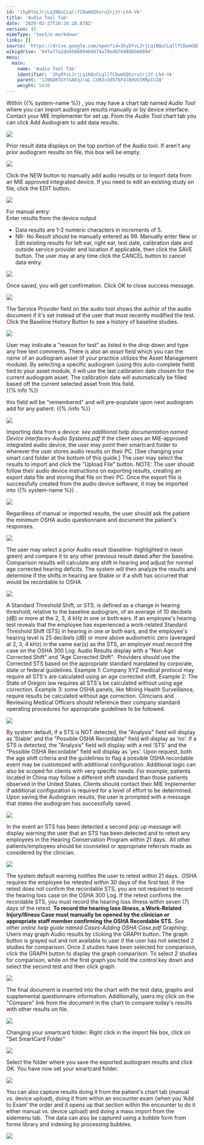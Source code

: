 ```yaml
---
id: '1hyDYvLJrjLq1NQuCLqllfCDwmGQhzru2rj1Y-Lh4-Vk'
title: 'Audio Tool Tab'
date: '2020-02-27T20:26:28.878Z'
version: 45
mimeType: 'text/x-markdown'
links: []
source: 'https://drive.google.com/open?id=1hyDYvLJrjLq1NQuCLqllfCDwmGQhzru2rj1Y-Lh4-Vk'
wikigdrive: '64fa77a2dd4586094b6074a78ed6769886b60894'
menu:
  main:
    name: 'Audio Tool Tab'
    identifier: '1hyDYvLJrjLq1NQuCLqllfCDwmGQhzru2rj1Y-Lh4-Vk'
    parent: '1J0bDKTGYlGAEqJraL-CUB3x3d976F4lBdUCSRKpIv2Q'
    weight: 5430
---
```

Within {{% system-name %}} , you may have a chart tab named *Audio Tool* where you can import audiogram results manually or by device interface. Contact your MIE Implementer for set up. From the *Audio Tool* chart tab you can click Add Audiogram to add data results.
  
![](../audio-tool-tab.assets/100002010000030E00000104A8DBA2AEAB977B22.png)  

Prior result data displays on the top portion of the Audio tool. If aren't any prior audiogram results on file, this box will be empty.
  
![](../audio-tool-tab.assets/100002010000029A000001310EFFE6CD7B999363.png)  

Click the NEW button to manually add audio results or to Import data from an MIE approved integrated device. If you need to edit an existing study on file, click the EDIT button.
  
![](../audio-tool-tab.assets/1000000000000191000000D6654F8430F6C203FE.jpg)  

For manual entry:  
Enter results from the device output
* Data results are 1-2 numeric characters in increments of 5.
* NR- No Result should be manually entered as 99.
Manually enter New or Edit existing results for left ear, right ear, test date, calibration date and outside service provider and location if applicable, then click the SAVE button. The user may at any time click the CANCEL button to cancel data entry.
  
![](../audio-tool-tab.assets/10000000000001C3000000F3323720171F7E50A6.jpg)  

Once saved, you will get confirmation. Click OK to close success message.
  
![](../audio-tool-tab.assets/1000020100000119000000B0097465D2254C5A66.png)  

The Service Provider field on the audio tool shows the author of the audio document if it's set instead of the user that most recently modified the test.  
Click the Baseline History Button to see a history of baseline studies.
  
![](../audio-tool-tab.assets/100002010000021B00000086BEA7409201BAA772.png)  

User may indicate a "reason for test" as listed in the drop down and type any free text comments. There is also an *asset* field which you can the name of an audiogram asset (if your practice utilizes the Asset Management module). By selecting a specific audiogram (using this auto-complete field) tied to your asset module, it will use the last calibration date chosen for the current audiogram asset. The calibration date will automatically be filled based off the current selected asset from this field.  
{{% info %}}

this field will be "remembered" and will pre-populate upon next audiogram add for any patient.
{{% /info %}}
  
![](../audio-tool-tab.assets/1000020100000255000000917EB1C07E9336ED63.png)  

Importing data from a device: *see additional help documentation named Device Interfaces-Audio Systems.pdf*
If the client uses an MIE-approved integrated audio device, the user may point their smartcard folder to wherever the user stores audio results on their PC. [See changing your smart card folder at the bottom of this guide.] The user may select the results to import and click the "Upload File" button. NOTE: The user should follow their audio device instructions on exporting results, creating an export data file and storing that file on their PC. Once the export file is successfully created from the audio device software, it may be imported into {{% system-name %}} .
  
![](../audio-tool-tab.assets/10000201000002AF000000CC578DA4E3041CFE88.png)  

Regardless of manual or imported results, the user should ask the patient the minimum OSHA audio questionnaire and document the patient's responses.
  
![](../audio-tool-tab.assets/100002010000039500000109924BDFC51B7FB385.png)  

The user may select a prior Audio result (baseline- highlighted in neon green) and compare it to any other previous result dated after the baseline. Comparison results will calculate any shift in hearing and adjust for normal age corrected hearing deficits. The system will then analyze the results and determine if the shifts in hearing are Stable or if a shift has occurred that would be recordable to OSHA.
  
![](../audio-tool-tab.assets/10000000000001E800000178EAB6EF074D0357D3.jpg)  

A Standard Threshold Shift, or STS, is defined as a change in hearing threshold, relative to the baseline audiogram, of an average of 10 decibels (dB) or more at the 2, 3, 4 kHz in one or both ears. If an employee's hearing test reveals that the employee has experienced a work-related Standard Threshold Shift (STS) in hearing in one or both ears, and the employee's hearing level is 25 decibels (dB) or more above audiometric zero (averaged at 2, 3, 4 kHz) in the same ear(s) as the STS, an employer must record the case on the OSHA 300 Log.
Audio Results display with a "Non Age Corrected Shift" and "Age Corrected Shift".  Providers should use the Corrected STS based on the appropriate standard mandated by corporate, state or federal guidelines. Example 1: Company XYZ medical protocol may require all STS's are calculated using an age corrected shift. Example 2: The State of Oregon law requires all STS's be calculated without using age correction. Example 3: some OSHA panels, like Mining Health Surveillance, require results be calculated without age correction. Clinicians and Reviewing Medical Officers should reference their company standard operating procedures for appropriate guidelines to be followed.
  
![](../audio-tool-tab.assets/10000000000001E70000003B75FC41E7FED6A119.jpg)  

By system default, if a STS is NOT detected, the "Analysis" field will display as ‘Stable' and the "Possible OSHA Recordable" field will display as ‘no'. If a STS is detected, the "Analysis" field will display with a red ‘STS' and the "Possible OSHA Recordable" field will display as ‘yes'.
Upon request, both the age shift criteria and the guidelines to flag a possible OSHA recordable event may be customized with additional configuration. Additional logic can also be scoped for clients with very specific needs. For example, patients located in China may follow a different shift standard than those patients observed in the United States. Clients should contact their MIE Implementer if additional configuration is required for a level of effort to be determined.
Upon saving the Audiogram results, the user is prompted with a message that states the audiogram has successfully saved.
  
![](../audio-tool-tab.assets/10000000000000990000005F2E8B650FA82C1F45.jpg)  

In the event an STS has been detected a second pop up message will display warning the user that an STS has been detected and to retest any employees in the Hearing Conservation Program within 21 days.  All other patients/employees should be counseled or appropriate referrals made as considered by the clinician.
  
![](../audio-tool-tab.assets/10000000000001380000008597CA38252FBEACAE.jpg)  

The system default warning notifies the user to retest *within* 21 days.  OSHA requires the employee be retested *within* 30 days of the first test. If the retest does not confirm the recordable STS, you are not required to record the hearing loss case on the OSHA 300 Log. If the retest confirms the recordable STS, you must record the hearing loss illness within seven (7) days of the retest. **To record the hearing loss illness, a Work-Related Injury/Illness Case must manually be opened by the clinician or appropriate staff member confirming the OSHA Recordable STS.** *See other online help guide named Cases-Adding OSHA Case.pdf*
Graphing:
Users may graph Audio results by clicking the GRAPH button. The graph button is grayed out and not available to user if the user has not selected 2 studies for comparison. Once 2 studies have been selected for comparison, click the GRAPH button to display the graph comparison. To select 2 studies for comparison, while on the first graph you hold the control key down and select the second test and then click graph.
  
![](../audio-tool-tab.assets/1000020100000343000001D55840973A6C4D8C3A.png)  

The final document is inserted into the chart with the test data, graphs and supplemental questionnaire information. Additionally, users my click on the "Compare" link from the document in the chart to compare today's results with other results on file.
  
![](../audio-tool-tab.assets/1000020100000509000001BEF8D85BD4623CCDE0.png)  

Changing your smartcard folder:
Right click in the import file box, click on "Set SmartCard Folder"
  
![](../audio-tool-tab.assets/100002010000025A000001814F6AA9B7122FFA32.png)  

Select the folder where you save the exported audiogram results and click OK. You have now set your smartcard folder.
  
![](../audio-tool-tab.assets/10000201000001470000015397A70E223CD2C40D.png)  

You can also capture results doing it from the patient's chart tab (manual vs. device upload), doing it from within an encounter exam (when you ‘Add to Exam' the order and it opens up that section within the encounter to do it either manual vs. device upload) and doing a mass import from the sidemenu tab.  The data can also be captured using a bubble form from forms library and indexing by processing bubbles.
  
![](../audio-tool-tab.assets/10000201000001EC0000024F40EECE424DEB4AD9.png)  

